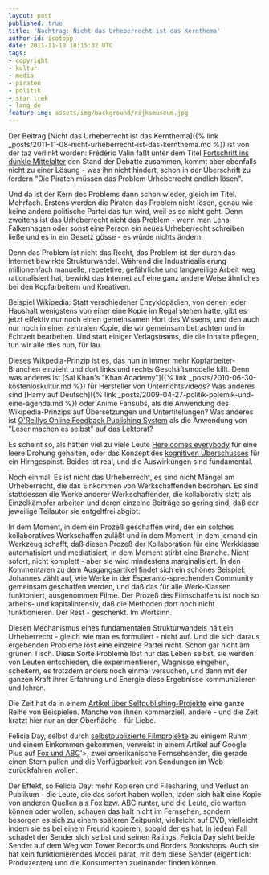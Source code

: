 ```yaml
---
layout: post
published: true
title: 'Nachtrag: Nicht das Urheberrecht ist das Kernthema'
author-id: isotopp
date: 2011-11-10 18:15:32 UTC
tags:
- copyright
- kultur
- media
- piraten
- politik
- star trek
- lang_de
feature-img: assets/img/background/rijksmuseum.jpg
---
```

Der Beitrag 
[Nicht das Urheberrecht ist das Kernthema]({% link _posts/2011-11-08-nicht-urheberrecht-ist-das-kernthema.md %})
ist von der taz verlinkt worden: Frédéric Valin faßt unter dem Titel
[Fortschritt ins dunkle Mittelalter](http://www.taz.de/!81547/)
den Stand der Debatte zusammen, kommt aber ebenfalls nicht zu einer Lösung -
was ihn nicht hindert, schon in der Überschrift zu fordern "Die Piraten
müssen das Problem Urheberrecht endlich lösen".

Und da ist der Kern des Problems dann schon wieder, gleich im Titel.
Mehrfach. Erstens werden die Piraten das Problem nicht lösen, genau wie
keine andere politische Partei das tun wird, weil es so nicht geht. Denn
zweitens ist das Urheberrecht nicht das Problem - wenn man Lena Falkenhagen
oder sonst eine Person ein neues Urheberrecht schreiben ließe und es in ein
Gesetz gösse - es würde nichts ändern.

Denn das Problem ist nicht das Recht, das Problem ist der durch das Internet
bewirkte Strukturwandel. Während die Industriealisierung millionenfach
manuelle, repetetive, gefährliche und langweilige Arbeit weg rationalisiert
hat, bewirkt das Internet auf eine ganz andere Weise ähnliches bei den
Kopfarbeitern und Kreativen.

Beispiel Wikipedia: Statt verschiedener Enzyklopädien, von denen jeder
Haushalt wenigstens von einer eine Kopie im Regal stehen hatte, gibt es
jetzt effektiv nur noch einen gemeinsamen Hort des Wissens, und den auch nur
noch in einer zentralen Kopie, die wir gemeinsam betrachten und in Echtzeit
bearbeiten. Und statt einiger Verlagsteams, die die Inhalte pflegen, tun wir
alle dies nun, für lau.

Dieses Wikpedia-Prinzip ist es, das nun in immer mehr Kopfarbeiter-Branchen
einzieht und dort links und rechts Geschäftsmodelle killt. Denn was anderes
ist 
[Sal Khan's "Khan Academy"]({% link _posts/2010-06-30-kostenloskultur.md %})
für Hersteller von Unterrichtsvideos? Was anderes
sind 
[Harry auf Deutsch]({% link _posts/2009-04-27-politik-polemik-und-eine-agenda.md %})
oder Anime Fansubs, als die Anwendung des Wikipedia-Prinzips
auf Übersetzungen und Untertitelungen? Was anderes ist 
[O'Reillys Online Feedback Publishing System](http://ofps.oreilly.com/titles/9781449396107/index.html)
als die Anwendung von "Leser machen es selbst" auf das Lektorat?

Es scheint so, als hätten viel zu viele Leute 
[Here comes everybody](http://en.wikipedia.org/wiki/Here_Comes_Everybody)
für eine leere Drohung gehalten, oder das Konzept des 
[kognitiven Überschusses](http://web.archive.org/web/20101016111844/http://www.herecomeseverybody.org//2008//04//looking-for-the-mouse.html)
für ein Hirngespinst. Beides ist real, und die Auswirkungen sind
fundamental.

Noch einmal: Es ist nicht das Urheberrecht, es sind nicht Mängel am
Urheberrecht, die das Einkommen von Werkschaffenden bedrohen. Es sind
stattdessen die Werke anderer Werkschaffender, die kollaborativ statt als
Einzelkämpfer arbeiten und deren einzelne Beiträge so gering sind, daß der
jeweilige Teilautor sie entgeltfrei abgibt.

In dem Moment, in dem ein Prozeß geschaffen wird, der ein solches
kollaboratives Werkschaffen zuläßt und in dem Moment, in dem jemand ein
Werkzeug schafft, daß diesen Prozeß der Kollaboration für eine Werkklasse
automatisiert und mediatisiert, in dem Moment stirbt eine Branche. Nicht
sofort, nicht komplett - aber sie wird mindestens marginalisiert. In den
Kommentaren zu dem Ausgangsartikel findet sich ein schönes Beispiel:
Johannes zählt auf, wie Werke in der Esperanto-sprechenden Community
gemeinsam geschaffen werden, und daß das für alle Werk-Klassen funktoniert,
ausgenommen Filme. Der Prozeß des Filmschaffens ist noch so arbeits- und
kapitalintensiv, daß die Methoden dort noch nicht funktionieren. Der Rest -
geschenkt. Im Wortsinn.

Diesen Mechanismus eines fundamentalen Strukturwandels hält ein Urheberrecht -
gleich wie man es formuliert - nicht auf. Und die sich daraus ergebenden
Probleme löst eine einzelne Partei nicht. Schon gar nicht am grünen Tisch.
Diese Sorte Probleme löst nur das Leben selbst, sie werden von Leuten
entschieden, die experimentieren, Wagnisse eingehen, scheitern, es trotzdem
anders noch einmal versuchen, und dann mit der ganzen Kraft ihrer Erfahrung
und Energie diese Ergebnisse kommunizieren und lehren.

Die Zeit hat da in einem 
[Artikel über Selfpublishing-Projekte](http://www.zeit.de/kultur/literatur/2011-11/selfpublisher/komplettansicht)
eine ganze Reihe von Beispielen. Manche von ihnen kommerziell, andere - und
die Zeit kratzt hier nur an der Oberfläche - für Liebe.

Felicia Day, selbst durch 
[selbstpublizierte Filmprojekte](http://www.youtube.com/user/watchtheguild)
zu einigem Ruhm und einem Einkommen gekommen, verweist in einem Artikel
auf Google Plus auf 
[Fox und ABC](http://allthingsd.com/20110816/fox-starts-its-web-pullback-and-abc-gets-ready-to-follow/)'>,
zwei amerikanische Fernsehsender, die gerade einen Stern pullen und die
Verfügbarkeit von Sendungen im Web zurückfahren wollen.

Der Effekt, so Felicia Day: mehr Kopieren und Filesharing, und Verlust an
Publikum - die Leute, die das sofort haben wollen, laden sich halt eine
Kopie von anderen Quellen als Fox bzw. ABC runter, und die Leute, die warten
können oder wollen, schauen das halt nicht im Fernsehen, sondern besorgen es
sich zu einem späteren Zeitpunkt, vielleicht auf DVD, vielleicht indem sie
es bei einem Freund kopieren, sobald der es hat. In jedem Fall schadet der
Sender sich selbst und seinen Ratings. Felicia Day sieht beide Sender auf
dem Weg von Tower Records und Borders Bookshops. Auch sie hat kein
funktionierendes Modell parat, mit dem diese Sender (eigentlich:
Produzenten) und die Konsumenten zueinander finden können.
